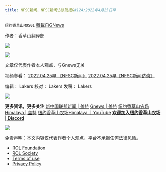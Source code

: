 ```yaml
---
title: NFSC新闻、NFSC新闻访谈简报&#124;2022年4月25日早
---
```

`纽约香草山MOS01` [轉載自GNews](https://gnews.org/zh-hans/2412584/)

作者：香草山翻译部
 
![](https://assets.gnews.org/wp-content/uploads/2022/04/图标-99.png)
 
![](https://assets.gnews.org/wp-content/uploads/2022/04/GTV_-_Google_-24.png)
 
文章仅代表作者本人观点，与Gnews无关
 
视频参看：
[2022.04.25早 《NFSC新闻》](https://gettr.com/streaming/p170geobc0b)
[2022.04.25早《NFSC新闻访谈》](https://gettr.com/streaming/p170sol5d2d)
 
编辑： Lakers
校对： Lakers
发稿： Lakers
 
![](https://assets.gnews.org/wp-content/uploads/2022/04/April-calendar-3.jpg)
 
**更多资讯，更多关注**
[新中国联邦新闻 | 盖特](https://www.gettr.com/user/nfscnews)
[Gnews | 盖特](https://gtv.org/user/5e9dcdd50dbf207957d89bcd)
[纽约香草山农场Himalaya | 盖特](https://www.gettr.com/user/himalaya_mos)
[纽约香草山农场Himalaya ｜YouTube](https://www.youtube.com/channel/UCSLHrqs6Pil7V-_jOuZVVgg)
[**欢迎加入纽约香草山农场 | Discord**](https://discord.gg/ChqXAHd)
 
![](https://assets.gnews.org/wp-content/uploads/2022/04/图标-99.png)

免责声明：本文内容仅代表作者个人观点，平台不承担任何法律风险。
  
- [ROL Foundation](https://rolfoundation.org/)
- [ROL Society](https://rolsociety.org/)
- [Terms of use](https://gnews.org/terms-of-use-3/)
- [Privacy Policy](https://gnews.org/privacy-policy/)
